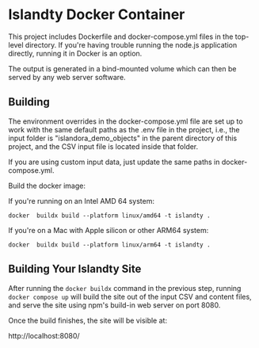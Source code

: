 # Islandty Docker Container

This project includes Dockerfile and docker-compose.yml files in the top-level directory. If you're having trouble running the
node.js application directly, running it in
Docker is an option.

The output is generated in a bind-mounted volume
which can then be served by any web server software.

## Building

The environment overrides in the docker-compose.yml file
are set up to work with the same default paths as
the .env file in the project,
i.e., the input folder is "islandora_demo_objects" in the parent
directory of this project, and the CSV
input file is located inside that folder.

If you are using custom input data,
just update the same paths in docker-compose.yml.

Build the docker image:

If you're running on an Intel AMD 64 system:

```shell
docker  buildx build --platform linux/amd64 -t islandty .
```
If you're on a Mac with Apple silicon or other ARM64 system:

```shell
docker  buildx build --platform linux/arm64 -t islandty .
```

## Building Your Islandty Site

After running the `docker buildx` command in the previous step,
running ```docker compose up``` will build the site out of
the input CSV and content files, and serve the site using
npm's build-in web server on port 8080.

Once the build finishes, the site will be visible at:

http://localhost:8080/

